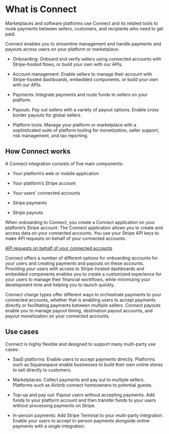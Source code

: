 # What is Connect

Marketplaces and software platforms use Connect and its related tools to route payments between sellers, customers, and recipients who need to get paid.

Connect enables you to streamline management and handle payments and payouts across users on your platform or marketplace.

- Onboarding: Onboard and verify sellers using connected accounts with Stripe-hosted flows, or build your own with our APIs.

- Account management: Enable sellers to manage their account with Stripe-hosted dashboards, embedded components, or build your own with our APIs.

- Payments: Integrate payments and route funds to sellers on your platform.

- Payouts: Pay out sellers with a variety of payout options. Enable cross border payouts for global sellers.

- Platform tools: Manage your platform or marketplace with a sophisticated suite of platform tooling for monetization, seller support, risk management, and tax reporting.

## How Connect works

A Connect integration consists of five main components:

- Your platform’s web or mobile application

- Your platform’s Stripe account

- Your users’ connected accounts

- Stripe payments

- Stripe payouts

When onboarding to Connect, you create a Connect application on your platform’s Stripe account. The Connect application allows you to create and access data on your connected accounts. You use your Stripe API keys to make API requests on behalf of your connected accounts.

[API requests on behalf of your connected accounts](/connect/authentication)

Connect offers a number of different options for onboarding accounts for your users and creating payments and payouts on these accounts. Providing your users with access to Stripe-hosted dashboards and embedded components enables you to create a customized experience for your users to manage their financial workflows, while minimizing your development time and helping you to launch quickly.

Connect charge types offer different ways to orchestrate payments to your connected accounts, whether that is enabling users to accept payments directly or facilitating payments between multiple sellers. Connect payouts enable you to manage payout timing, destination payout accounts, and payout monetization on your connected accounts.

## Use cases

Connect is highly flexible and designed to support many multi-party use cases:

- SaaS platforms: Enable users to accept payments directly. Platforms such as Squarespace enable businesses to build their own online stores to sell directly to customers.

- Marketplaces: Collect payments and pay out to multiple sellers. Platforms such as Airbnb connect homeowners to potential guests.

- Top-up and pay out: Payout users without accepting payments. Add funds to your platform account and then transfer funds to your users without processing payments on Stripe.

- In-person payments: Add Stripe Terminal to your multi-party integration. Enable your users to accept in-person payments alongside online payments with a single integration.
